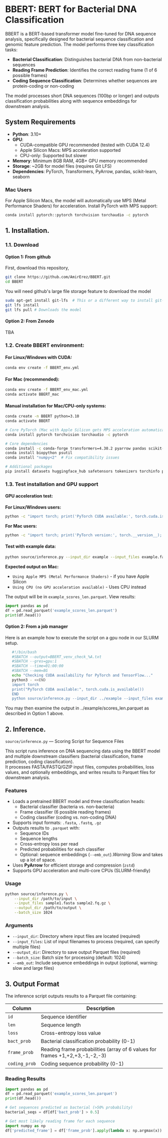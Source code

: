 ﻿# BBERT: BERT for Bacterial DNA Classification

BBERT is a BERT-based transformer model fine-tuned for DNA sequence analysis, specifically designed for bacterial sequence classification and genomic feature prediction. The model performs three key classification tasks:

- **Bacterial Classification**: Distinguishes bacterial DNA from non-bacterial sequences
- **Reading Frame Prediction**: Identifies the correct reading frame (1 of 6 possible frames)
- **Coding Sequence Classification**: Determines whether sequences are protein-coding or non-coding

The model processes short DNA sequences (100bp or longer) and outputs classification probabilities along with sequence embeddings for downstream analysis.

## System Requirements

- **Python**: 3.10+
- **GPU**: 
  - CUDA-compatible GPU recommended (tested with CUDA 12.4)
  - Apple Silicon Macs: MPS acceleration supported
  - CPU-only: Supported but slower
- **Memory**: Minimum 8GB RAM, 4GB+ GPU memory recommended  
- **Storage**: ~2GB for model files (requires Git LFS)
- **Dependencies**: PyTorch, Transformers, PyArrow, pandas, scikit-learn, seaborn

### Mac Users
For Apple Silicon Macs, the model will automatically use MPS (Metal Performance Shaders) for acceleration. Install PyTorch with MPS support:
```bash
conda install pytorch::pytorch torchvision torchaudio -c pytorch
```

## 1. Installation.  
### 1.1. Download
#### Option 1: From github
First, download this repository,
```bash
git clone https://github.com/AmirErez/BBERT.git
cd BBERT
```
You will need github's large file storage feature to download the model
```bash
sudo apt-get install git-lfs  # This or a different way to install git-lfs
git lfs install
git lfs pull # Downloads the model
```
#### Option 2: From Zenodo
TBA

### 1.2.  Create BBERT environment:

#### For Linux/Windows with CUDA:
```bash
conda env create -f BBERT_env.yml  
```

#### For Mac (recommended):
```bash
conda env create -f BBERT_env_mac.yml
conda activate BBERT_mac
```

#### Manual installation for Mac/CPU-only systems:
```bash
conda create -n BBERT python=3.10  
conda activate BBERT  

# Core PyTorch (Mac with Apple Silicon gets MPS acceleration automatically)
conda install pytorch torchvision torchaudio -c pytorch

# Core dependencies
conda install -c conda-forge transformers=4.30.2 pyarrow pandas scikit-learn seaborn tqdm pyyaml
conda install biopython psutil
conda install "numpy<2"  # Fix compatibility issues

# Additional packages
pip install datasets huggingface_hub safetensors tokenizers torchinfo pynvml
```
### 1.3.  Test installation and GPU support

#### GPU acceleration test:
**For Linux/Windows users:**
```bash
python -c "import torch; print('PyTorch CUDA available:', torch.cuda.is_available())"
```

**For Mac users:**
```bash
python -c "import torch; print('PyTorch version:', torch.__version__); print('MPS available:', hasattr(torch.backends, 'mps') and torch.backends.mps.is_available() if hasattr(torch.backends, 'mps') else False); device = 'mps' if hasattr(torch.backends, 'mps') and torch.backends.mps.is_available() else ('cuda' if torch.cuda.is_available() else 'cpu'); print('BBERT will use:', device)"
```

#### Test with example data:
```bash
python source/inference.py --input_dir example --input_files example.fasta --output_dir ./ --batch_size 64 
```

**Expected output on Mac:**
- `Using Apple MPS (Metal Performance Shaders)` - if you have Apple Silicon
- `Using CPU (no GPU acceleration available)` - Uses CPU instead

The output will be in `example_scores_len.parquet`. View results:
```python
import pandas as pd
df = pd.read_parquet('example_scores_len.parquet')
print(df.head())
```
#### Option 2: From a job manager
Here is an example how to execute the script on a gpu node in our SLURM setup.

```bash  
   #!/bin/bash  
   #SBATCH --output=BBERT_venv_check_%A.txt  
   #SBATCH --gres=gpu:1  
   #SBATCH --time=01:00:00  
   #SBATCH --mem=8G  
   echo "Checking CUDA availability for PyTorch and TensorFlow..."  
   python3 - <<END  
   import torch  
   print("PyTorch CUDA available:", torch.cuda.is_available())  
   END
   python source/inference.py --input_dir ../example --input_files example.fasta --output_dir ../example --batch_size 1024   
```
You may then examine the output in ../example/scores_len.parquet as described in Option 1 above.

## 2. Inference.
 `source/inference.py` — Scoring Script for Sequence Files

This script runs inference on DNA sequencing data using the BBERT model and multiple downstream classifiers (bacterial classification, frame prediction, coding classification).  
It processes FASTA/FASTQ/GZIP input files, computes probabilities, loss values, and optionally embeddings, and writes results to Parquet files for downstream analysis.

### Features
- Loads a pretrained BBERT model and three classification heads:
  - Bacterial classifier (bacteria vs. non-bacteria)
  - Frame classifier (6 possible reading frames)
  - Coding classifier (coding vs. non-coding DNA)
- Supports input formats: `.fasta`, `.fastq`, `.gz`
- Outputs results to `.parquet` with:
  - Sequence IDs
  - Sequence lengths
  - Cross-entropy loss per read
  - Predicted probabilities for each classifier
  - Optional: sequence embeddings (`--emb_out`).*Warning* Slow and takes up a lot of space.
- Uses **PyArrow** for efficient storage and compression (`zstd`)
- Supports GPU acceleration and multi-core CPUs (SLURM-friendly)

### Usage
```bash
python source/inference.py \
    --input_dir /path/to/input \
    --input_files sample1.fasta sample2.fq.gz \
    --output_dir /path/to/output \
    --batch_size 1024
```

### Arguments
- `--input_dir`: Directory where input files are located (required)
- `--input_files`: List of input filenames to process (required, can specify multiple files)
- `--output_dir`: Directory to save output Parquet files (required)
- `--batch_size`: Batch size for processing (default: 1024)
- `--emb_out`: Include sequence embeddings in output (optional, warning: slow and large files)

## 3. Output Format

The inference script outputs results to a Parquet file containing:

| Column | Description |
|--------|-------------|
| `id` | Sequence identifier |
| `len` | Sequence length |
| `loss` | Cross-entropy loss value |
| `bact_prob` | Bacterial classification probability (0-1) |
| `frame_prob` | Reading frame probabilities (array of 6 values for frames +1,+2,+3,-1,-2,-3) |
| `coding_prob` | Coding sequence probability (0-1) |

### Reading Results
```python
import pandas as pd
df = pd.read_parquet('example_scores_len.parquet')
print(df.head())

# Get sequences predicted as bacterial (>50% probability)
bacterial_seqs = df[df['bact_prob'] > 0.5]

# Get most likely reading frame for each sequence
import numpy as np
df['predicted_frame'] = df['frame_prob'].apply(lambda x: np.argmax(x))
```
